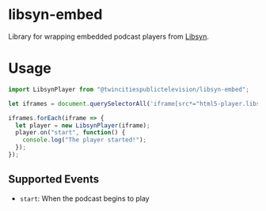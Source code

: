 # libsyn-embed
Library for wrapping embedded podcast players from [Libsyn](https://libsyn.com/).

# Usage

```javascript
import LibsynPlayer from "@twincitiespublictelevision/libsyn-embed";

let iframes = document.querySelectorAll('iframe[src*="html5-player.libsyn.com"]');

iframes.forEach(iframe => {
  let player = new LibsynPlayer(iframe);
  player.on("start", function() {
    console.log("The player started!");
  });
});
```

## Supported Events

- `start`: When the podcast begins to play

